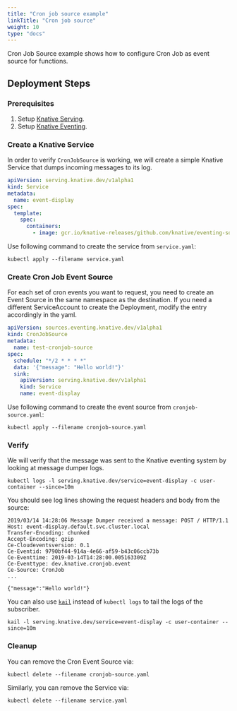 ```yaml
---
title: "Cron job source example"
linkTitle: "Cron job source"
weight: 10
type: "docs"
---
```


Cron Job Source example shows how to configure Cron Job as event source for
functions.

## Deployment Steps

### Prerequisites

1. Setup [Knative Serving](../../../serving).
1. Setup [Knative Eventing](../../../eventing).

### Create a Knative Service

In order to verify `CronJobSource` is working, we will create a simple Knative
Service that dumps incoming messages to its log.

```yaml
apiVersion: serving.knative.dev/v1alpha1
kind: Service
metadata:
  name: event-display
spec:
  template:
    spec:
      containers:
        - image: gcr.io/knative-releases/github.com/knative/eventing-sources/cmd/event_display
```

Use following command to create the service from `service.yaml`:

```shell
kubectl apply --filename service.yaml
```

### Create Cron Job Event Source

For each set of cron events you want to request, you need to create an Event
Source in the same namespace as the destination. If you need a different
ServiceAccount to create the Deployment, modify the entry accordingly in the
yaml.

```yaml
apiVersion: sources.eventing.knative.dev/v1alpha1
kind: CronJobSource
metadata:
  name: test-cronjob-source
spec:
  schedule: "*/2 * * * *"
  data: '{"message": "Hello world!"}'
  sink:
    apiVersion: serving.knative.dev/v1alpha1
    kind: Service
    name: event-display
```

Use following command to create the event source from `cronjob-source.yaml`:

```shell
kubectl apply --filename cronjob-source.yaml
```

### Verify

We will verify that the message was sent to the Knative eventing system by
looking at message dumper logs.

```shell
kubectl logs -l serving.knative.dev/service=event-display -c user-container --since=10m
```

You should see log lines showing the request headers and body from the source:

```
2019/03/14 14:28:06 Message Dumper received a message: POST / HTTP/1.1
Host: event-display.default.svc.cluster.local
Transfer-Encoding: chunked
Accept-Encoding: gzip
Ce-Cloudeventsversion: 0.1
Ce-Eventid: 9790bf44-914a-4e66-af59-b43c06ccb73b
Ce-Eventtime: 2019-03-14T14:28:00.005163309Z
Ce-Eventtype: dev.knative.cronjob.event
Ce-Source: CronJob
...

{"message":"Hello world!"}
```

You can also use [`kail`](https://github.com/boz/kail) instead of `kubectl logs`
to tail the logs of the subscriber.

```shell
kail -l serving.knative.dev/service=event-display -c user-container --since=10m
```

### Cleanup

You can remove the Cron Event Source via:

```shell
kubectl delete --filename cronjob-source.yaml
```

Similarly, you can remove the Service via:

```shell
kubectl delete --filename service.yaml
```

